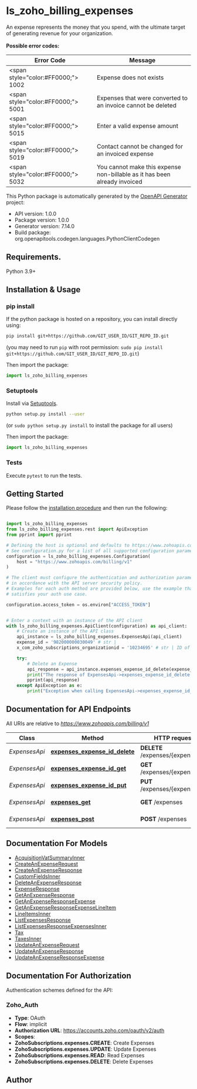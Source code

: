 # ls_zoho_billing_expenses
An expense represents the money that you spend, with the ultimate target of generating revenue for your organization.<br><br><b>Possible error codes: </b><br><table><thead><tr><th>Error Code</th><th>Message</th></tr></thead><tbody><tr><td><span style=\"color:#FF0000;\"> 1002</span></td><td>Expense does not exists</td></tr><tr><td><span style=\"color:#FF0000;\"> 5001</span></td><td>Expenses that were converted to an invoice cannot be deleted</td></tr><tr><td><span style=\"color:#FF0000;\"> 5015</span></td><td>Enter a valid expense amount</td></tr><td><span style=\"color:#FF0000;\"> 5019</span></td><td>Contact cannot be changed for an invoiced expense</td></tr><tr><td><span style=\"color:#FF0000;\"> 5032</span></td><td>You cannot make this expense non-billable as it has been already invoiced</td></tr></tbody></table>

This Python package is automatically generated by the [OpenAPI Generator](https://openapi-generator.tech) project:

- API version: 1.0.0
- Package version: 1.0.0
- Generator version: 7.14.0
- Build package: org.openapitools.codegen.languages.PythonClientCodegen

## Requirements.

Python 3.9+

## Installation & Usage
### pip install

If the python package is hosted on a repository, you can install directly using:

```sh
pip install git+https://github.com/GIT_USER_ID/GIT_REPO_ID.git
```
(you may need to run `pip` with root permission: `sudo pip install git+https://github.com/GIT_USER_ID/GIT_REPO_ID.git`)

Then import the package:
```python
import ls_zoho_billing_expenses
```

### Setuptools

Install via [Setuptools](http://pypi.python.org/pypi/setuptools).

```sh
python setup.py install --user
```
(or `sudo python setup.py install` to install the package for all users)

Then import the package:
```python
import ls_zoho_billing_expenses
```

### Tests

Execute `pytest` to run the tests.

## Getting Started

Please follow the [installation procedure](#installation--usage) and then run the following:

```python

import ls_zoho_billing_expenses
from ls_zoho_billing_expenses.rest import ApiException
from pprint import pprint

# Defining the host is optional and defaults to https://www.zohoapis.com/billing/v1
# See configuration.py for a list of all supported configuration parameters.
configuration = ls_zoho_billing_expenses.Configuration(
    host = "https://www.zohoapis.com/billing/v1"
)

# The client must configure the authentication and authorization parameters
# in accordance with the API server security policy.
# Examples for each auth method are provided below, use the example that
# satisfies your auth use case.

configuration.access_token = os.environ["ACCESS_TOKEN"]


# Enter a context with an instance of the API client
with ls_zoho_billing_expenses.ApiClient(configuration) as api_client:
    # Create an instance of the API class
    api_instance = ls_zoho_billing_expenses.ExpensesApi(api_client)
    expense_id = '982000000030049' # str | 
    x_com_zoho_subscriptions_organizationid = '10234695' # str | ID of the organization

    try:
        # Delete an Expense
        api_response = api_instance.expenses_expense_id_delete(expense_id, x_com_zoho_subscriptions_organizationid)
        print("The response of ExpensesApi->expenses_expense_id_delete:\n")
        pprint(api_response)
    except ApiException as e:
        print("Exception when calling ExpensesApi->expenses_expense_id_delete: %s\n" % e)

```

## Documentation for API Endpoints

All URIs are relative to *https://www.zohoapis.com/billing/v1*

Class | Method | HTTP request | Description
------------ | ------------- | ------------- | -------------
*ExpensesApi* | [**expenses_expense_id_delete**](docs/ExpensesApi.md#expenses_expense_id_delete) | **DELETE** /expenses/{expense_id} | Delete an Expense
*ExpensesApi* | [**expenses_expense_id_get**](docs/ExpensesApi.md#expenses_expense_id_get) | **GET** /expenses/{expense_id} | Retrieve an Expense
*ExpensesApi* | [**expenses_expense_id_put**](docs/ExpensesApi.md#expenses_expense_id_put) | **PUT** /expenses/{expense_id} | Update an Expense
*ExpensesApi* | [**expenses_get**](docs/ExpensesApi.md#expenses_get) | **GET** /expenses | List Expenses
*ExpensesApi* | [**expenses_post**](docs/ExpensesApi.md#expenses_post) | **POST** /expenses | Create an Expense


## Documentation For Models

 - [AcquisitionVatSummaryInner](docs/AcquisitionVatSummaryInner.md)
 - [CreateAnExpenseRequest](docs/CreateAnExpenseRequest.md)
 - [CreateAnExpenseResponse](docs/CreateAnExpenseResponse.md)
 - [CustomFieldsInner](docs/CustomFieldsInner.md)
 - [DeleteAnExpenseResponse](docs/DeleteAnExpenseResponse.md)
 - [ExpenseResponse](docs/ExpenseResponse.md)
 - [GetAnExpenseResponse](docs/GetAnExpenseResponse.md)
 - [GetAnExpenseResponseExpense](docs/GetAnExpenseResponseExpense.md)
 - [GetAnExpenseResponseExpenseLineItem](docs/GetAnExpenseResponseExpenseLineItem.md)
 - [LineItemsInner](docs/LineItemsInner.md)
 - [ListExpensesResponse](docs/ListExpensesResponse.md)
 - [ListExpensesResponseExpensesInner](docs/ListExpensesResponseExpensesInner.md)
 - [Tax](docs/Tax.md)
 - [TaxesInner](docs/TaxesInner.md)
 - [UpdateAnExpenseRequest](docs/UpdateAnExpenseRequest.md)
 - [UpdateAnExpenseResponse](docs/UpdateAnExpenseResponse.md)
 - [UpdateAnExpenseResponseExpense](docs/UpdateAnExpenseResponseExpense.md)


<a id="documentation-for-authorization"></a>
## Documentation For Authorization


Authentication schemes defined for the API:
<a id="Zoho_Auth"></a>
### Zoho_Auth

- **Type**: OAuth
- **Flow**: implicit
- **Authorization URL**: https://accounts.zoho.com/oauth/v2/auth
- **Scopes**: 
 - **ZohoSubscriptions.expenses.CREATE**: Create Expenses
 - **ZohoSubscriptions.expenses.UPDATE**: Update Expenses
 - **ZohoSubscriptions.expenses.READ**: Read Expenses
 - **ZohoSubscriptions.expenses.DELETE**: Delete Expenses


## Author




